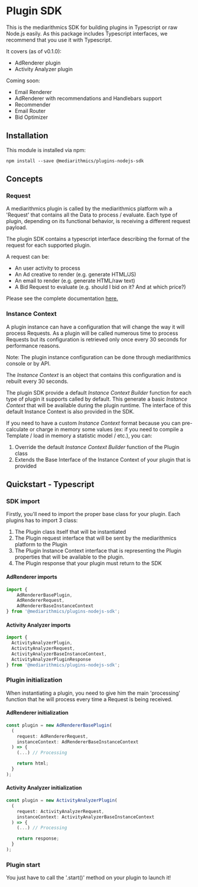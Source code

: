 # Plugin SDK

This is the mediarithmics SDK for building plugins in Typescript or raw Node.js easily. As this package includes Typescript interfaces, we recommend that you use it with Typescript.

It covers (as of v0.1.0):
- AdRenderer plugin
- Activity Analyzer plugin

Coming soon:
- Email Renderer
- AdRenderer with recommendations and Handlebars support
- Recommender
- Email Router
- Bid Optimizer

## Installation

This module is installed via npm:

```
npm install --save @mediarithmics/plugins-nodejs-sdk
```
## Concepts

### Request

A mediarithmics plugin is called by the mediarithmics platform wih a 'Request' that contains all the Data to process / evaluate. Each type of plugin, depending on its functional behavior, is receiving a different request payload.

The plugin SDK contains a typescript interface describing the format of the request for each supported plugin.

A request can be:
- An user activity to process
- An Ad creative to render (e.g. generate HTML/JS)
- An email to render (e.g. generate HTML/raw text)
- A Bid Request to evaluate (e.g. should I bid on it? And at which price?)

Please see the complete documentation [here.](https://developer.mediarithmics.com/)

### Instance Context

A plugin instance can have a configuration that will change the way it will process Requests. As a plugin will be called numerous time to process Requests but its configuration is retrieved only once every 30 seconds for performance reasons.

Note: The plugin instance configuration can be done through mediarithmics console or by API.

The *Instance Context* is an object that contains this configuration and is rebuilt every 30 seconds.

The plugin SDK provide a default *Instance Context Builder* function for each type of plugin it supports called by default. This generate a basic *Instance Context* that will be available during the plugin runtime. The interface of this default Instance Context is also provided in the SDK.

If you need to have a custom *Instance Context* format because you can pre-calculate or charge in memory some values (ex: if you need to compile a Template / load in memory a statistic model / etc.), you can:
1. Override the default *Instance Context Builder* function of the Plugin class
2. Extends the Base Interface of the Instance Context of your plugin that is provided 

## Quickstart - Typescript

### SDK import

Firstly, you'll need to import the proper base class for your plugin. Each plugins has to import 3 class:
1. The Plugin class itself that will be instantiated
2. The Plugin request interface that will be sent by the mediarithmics platform to the Plugin
3. The Plugin Instance Context interface that is representing the Plugin properties that will be available to the plugin.
4. The Plugin response that your plugin must return to the SDK

#### AdRenderer imports
``` js
import {
    AdRendererBasePlugin,
    AdRendererRequest,
    AdRendererBaseInstanceContext
} from '@mediarithmics/plugins-nodejs-sdk';
```

#### Activity Analyzer imports
``` js
import {
  ActivityAnalyzerPlugin,
  ActivityAnalyzerRequest,
  ActivityAnalyzerBaseInstanceContext,
  ActivityAnalyzerPluginResponse
} from '@mediarithmics/plugins-nodejs-sdk';
```

### Plugin initialization

When instantiating a plugin, you need to give him the main 'processing' function that he will process every time a Request is being received.

#### AdRenderer initialization
``` js
const plugin = new AdRendererBasePlugin(
  (
    request: AdRendererRequest,
    instanceContext: AdRendererBaseInstanceContext
  ) => {
    (...) // Processing

    return html;
  }
);
```

#### Activity Analyzer initialization

``` js
const plugin = new ActivityAnalyzerPlugin(
  (
    request: ActivityAnalyzerRequest,
    instanceContext: ActivityAnalyzerBaseInstanceContext
  ) => {
    (...) // Processing

    return response;
  }
);
```

### Plugin start

You just have to call the '.start()' method on your plugin to launch it!